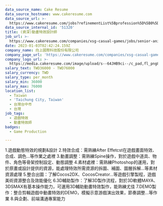 ```yaml
---
data_source_name: Cake Resume
data_source_hostname: www.cakeresume.com
data_source_url: >-
  https://www.cakeresume.com/jobs?refinementList%5Bprofession%5D%5B0%5D=game-production&range%5Bsalary_range%5D%5Bmin%5D=100000
data_source_internal_id: '51320'
title: (資深)動畫特效設計師
job_url: >-
  https://www.cakeresume.com/companies/xsg-casual-games/jobs/senior-animation-special-effects-designer
date: 2023-01-03T02:42:24.159Z
company_name: 向上國際科技股份有限公司
company_page_url: 'https://www.cakeresume.com/companies/xsg-casual-games'
company_logo_url: >-
  https://media.cakeresume.com/image/upload/s--64JHB9ci--/c_pad,fl_png8,h_200,w_200/v1672301553/wb4zhsomwnlk67lpw2vc.png
salary_text: TWD36000 - TWD76000
salary_currency: TWD
salary_type: per_month
salary_min: 36000
salary_max: 76000
location_list:
  - Taiwan
  - 'Taichung City, Taiwan'
  - 台灣台中市
  - 台灣
job_tags:
  - 遊戲特效
  - 動畫特效師
badges:
  - Game Production

---
```


1.遊戲動態特效的規劃&設計 2.特效合成：需熟練After Effetcst在遊戲畫面特效、合成、調色...等作業之處裡 3.動畫調整：需熟練Spine操作，對於遊戲中道具、物件、角色等骨架控制設定、動態調整 4.素材處裡：需熟練Photoshop的運用，對於原畫或設計提供的資源，能處理特效所需資源的拆圖、補圖、圖層拆解...等素材資源處理 5.整合出圖：了解Cocos2DX、CocosCreator...等遊戲引擎製程，遊戲美術資源整合及效能優化 6.3D輔助製作：了解3D製作流程，對於3D軟體MAYA、3DSMAX有基本操作能力，可運用3D輔助動畫特效製作，能熟練尤佳 7.DEMO製作：整合剪輯遊戲中動畫特效的DEMO，模擬示意游戲演出效果，節奏調整...等作業 8.與企劃、前端溝通專案能力